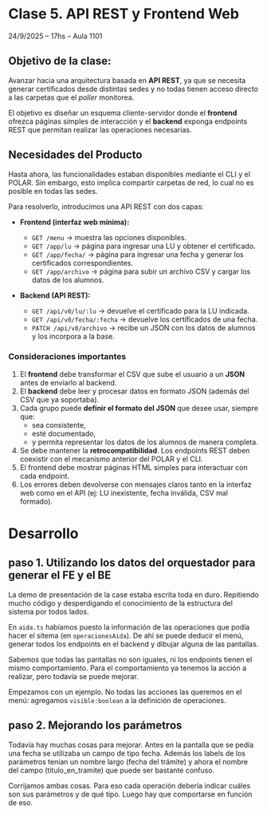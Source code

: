 # Clase 5. API REST y Frontend Web

24/9/2025 – 17hs – Aula 1101

## Objetivo de la clase:

Avanzar hacia una arquitectura basada en **API REST**, ya que se necesita generar certificados desde distintas sedes y no todas tienen acceso directo a las carpetas que el *poller* monitorea.

El objetivo es diseñar un esquema cliente-servidor donde el **frontend** ofrezca páginas simples de interacción y el **backend** exponga endpoints REST que permitan realizar las operaciones necesarias.

## Necesidades del Producto

Hasta ahora, las funcionalidades estaban disponibles mediante el CLI y el POLAR. Sin embargo, esto implica compartir carpetas de red, lo cual no es posible en todas las sedes.

Para resolverlo, introducimos una API REST con dos capas:

- **Frontend (interfaz web mínima):**
  - `GET /menu` → muestra las opciones disponibles.
  - `GET /app/lu` → página para ingresar una LU y obtener el certificado.
  - `GET /app/fecha/` → página para ingresar una fecha y generar los certificados correspondientes.
  - `GET /app/archivo` → página para subir un archivo CSV y cargar los datos de los alumnos.

- **Backend (API REST):**
  - `GET /api/v0/lu/:lu` → devuelve el certificado para la LU indicada.
  - `GET /api/v0/fecha/:fecha` → devuelve los certificados de una fecha.
  - `PATCH /api/v0/archivo` → recibe un JSON con los datos de alumnos y los incorpora a la base.

### Consideraciones importantes

1. El **frontend** debe transformar el CSV que sube el usuario a un **JSON** antes de enviarlo al backend.
2. El **backend** debe leer y procesar datos en formato JSON (además del CSV que ya soportaba).
3. Cada grupo puede **definir el formato del JSON** que desee usar, siempre que:
   - sea consistente,
   - esté documentado,
   - y permita representar los datos de los alumnos de manera completa.
4. Se debe mantener la **retrocompatibilidad**. Los endpoints REST deben coexistir con el mecanismo anterior del POLAR y el CLI.
5. El frontend debe mostrar páginas HTML simples para interactuar con cada endpoint.
6. Los errores deben devolverse con mensajes claros tanto en la interfaz web como en el API (ej: LU inexistente, fecha inválida, CSV mal formado).

# Desarrollo

## paso 1. Utilizando los datos del orquestador para generar el FE y el BE

La demo de presentación de la case estaba escrita toda en duro.
Repitiendo mucho código y desperdigando el conocimiento de la estructura del sistema por todos lados.

En `aida.ts` habíamos puesto la información de las operaciones que podía hacer el sitema (en `operacionesAida`).
De ahí se puede deducir el menú, generar todos los endpoints en el backend
y dibujar alguna de las pantallas.

Sabemos que todas las pantallas no son iguales, ni los endpoints tienen el mismo comportamiento.
Para el comportamiento ya tenemos la acción a realizar, pero todavía se puede mejorar.

Empezamos con un ejemplo. No todas las acciones las queremos en el menú:
agregamos `visible:boolean` a la definición de operaciones.

## paso 2. Mejorando los parámetros

Todavía hay muchas cosas para mejorar.
Antes en la pantalla que se pedía una fecha se utilizaba un campo de tipo fecha.
Además los labels de los parámetros tenían un nombre largo (fecha del trámite)
y ahora el nombre del campo (titulo_en_tramite) que puede ser bastante confuso.

Corrijamos ambas cosas.
Para eso cada operación debería indicar cuáles son sus parámetros y de qué tipo.
Luego hay que comportarse en función de eso.